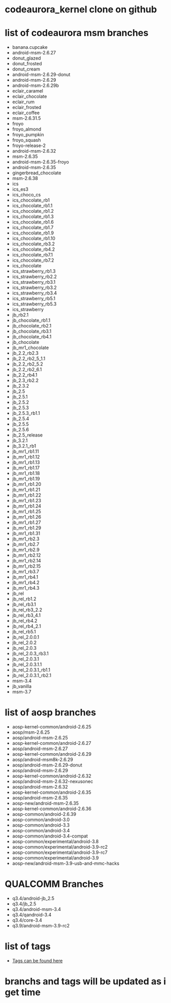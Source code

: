 codeaurora_kernel clone on github
========================

list of codeaurora msm branches 
=================

- banana.cupcake
- android-msm-2.6.27
- donut_glazed
- donut_frosted
- donut_cream
- android-msm-2.6.29-donut
- android-msm-2.6.29
- android-msm-2.6.29b
- eclair_caramel
- eclair_chocolate
- eclair_rum
- eclair_frosted
- eclair_coffee
- msm-2.6.31.5
- froyo
- froyo_almond
- froyo_pumpkin
- froyo_squash 
- froyo-release-2
- android-msm-2.6.32
- msm-2.6.35
- android-msm-2.6.35-froyo
- android-msm-2.6.35
- gingerbread_chocolate
- msm-2.6.38
- ics
- ics_es3
- ics_choco_cs
- ics_chocolate_rb1
- ics_chocolate_rb1.1
- ics_chocolate_rb1.2
- ics_chocolate_rb1.3
- ics_chocolate_rb1.6
- ics_chocolate_rb1.7
- ics_chocolate_rb1.9 
- ics_chocolate_rb1.10
- ics_chocolate_rb3.2
- ics_chocolate_rb4.2
- ics_chocolate_rb7.1
- ics_chocolate_rb7.2
- ics_chocolate
- ics_strawberry_rb1.3
- ics_strawberry_rb2.2 
- ics_strawberry_rb3.1
- ics_strawberry_rb3.2 
- ics_strawberry_rb3.4 
- ics_strawberry_rb5.1
- ics_strawberry_rb5.3
- ics_strawberry
- jb_rb2.1 
- jb_chocolate_rb1.1
- jb_chocolate_rb2.1 
- jb_chocolate_rb3.1
- jb_chocolate_rb4.1
- jb_chocolate
- jb_mr1_chocolate
- jb_2.2_rb2.3
- jb_2.2_rb2_5_1.1 
- jb_2.2_rb2_5.2
- jb_2.2_rb2_6.1
- jb_2.2_rb4.1
- jb_2.3_rb2.2 
- jb_2.3.2
- jb_2.5
- jb_2.5.1
- jb_2.5.2 
- jb_2.5.3
- jb_2.5.3_rb1.1
- jb_2.5.4
- jb_2.5.5
- jb_2.5.6
- jb_2.5_release
- jb_3.2.1
- jb_3.2.1_rb1 
- jb_mr1_rb1.11
- jb_mr1_rb1.12
- jb_mr1_rb1.13
- jb_mr1_rb1.17
- jb_mr1_rb1.18
- jb_mr1_rb1.19 
- jb_mr1_rb1.20
- jb_mr1_rb1.21
- jb_mr1_rb1.22
- jb_mr1_rb1.23 
- jb_mr1_rb1.24 
- jb_mr1_rb1.25 
- jb_mr1_rb1.26
- jb_mr1_rb1.27
- jb_mr1_rb1.29
- jb_mr1_rb1.31 
- jb_mr1_rb2.3
- jb_mr1_rb2.7 
- jb_mr1_rb2.9 
- jb_mr1_rb2.12
- jb_mr1_rb2.14
- jb_mr1_rb2.15 
- jb_mr1_rb3.7 
- jb_mr1_rb4.1
- jb_mr1_rb4.2
- jb_mr1_rb4.3 
- jb_rel
- jb_rel_rb1.2
- jb_rel_rb3.1
- jb_rel_rb3_2.2 
- jb_rel_rb3_4.1
- jb_rel_rb4.2
- jb_rel_rb4_2.1 
- jb_rel_rb5.1 
- jb_rel_2.0.0.1 
- jb_rel_2.0.2
- jb_rel_2.0.3
- jb_rel_2.0.3_rb3.1
- jb_rel_2.0.3.1 
- jb_rel_2.0.3.1.1
- jb_rel_2.0.3.1_rb1.1 
- jb_rel_2.0.3.1_rb2.1 
- msm-3.4
- jb_vanilla
- msm-3.7

list of aosp branches 
=================

- aosp-kernel-common/android-2.6.25
- aosp/msm-2.6.25
- aosp/android-msm-2.6.25
- aosp-kernel-common/android-2.6.27
- aosp/android-msm-2.6.27
- aosp-kernel-common/android-2.6.29
- aosp/android-msm8k-2.6.29
- aosp/android-msm-2.6.29-donut
- aosp/android-msm-2.6.29
- aosp-kernel-common/android-2.6.32
- aosp/android-msm-2.6.32-nexusonec
- aosp/android-msm-2.6.32 
- aosp-kernel-common/android-2.6.35
- aosp/android-msm-2.6.35 
- aosp-new/android-msm-2.6.35
- aosp-kernel-common/android-2.6.36
- aosp-common/android-2.6.39
- aosp-common/android-3.0 
- aosp-common/android-3.3 
- aosp-common/android-3.4
- aosp-common/android-3.4-compat
- aosp-common/experimental/android-3.8
- aosp-common/experimental/android-3.9-rc2
- aosp-common/experimental/android-3.9-rc7
- aosp-common/experimental/android-3.9
- aosp-new/android-msm-3.9-usb-and-mmc-hacks

QUALCOMM Branches
===================
- q3.4/android-jb_2.5
- q3.4/jb_2.5
- q3.4/android-msm-3.4 
- q3.4/qandroid-3.4
- q3.4/core-3.4 
- q3.9/android-msm-3.9-rc2



list of tags
=============

* [Tags can be found here](https://github.com/RonGokhale/codeaurora_kernel/tags)

branchs and tags will be updated as i get time 
==============================================
